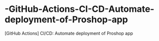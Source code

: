 # -GitHub-Actions-CI-CD-Automate-deployment-of-Proshop-app
[GitHub Actions] CI/CD: Automate deployment of Proshop app

